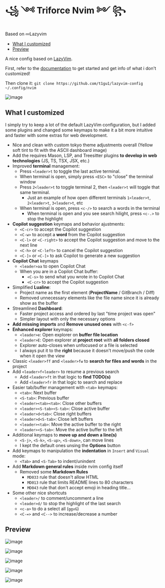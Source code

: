 # ꧁ ༺ Triforce Nvim ༻ ꧂

Based on 💤Lazyvim

<!--toc:start-->

- [What I customized](#what-i-customized)
- [Preview](#preview)
<!--toc:end-->

A nice config based on [LazyVim](https://github.com/LazyVim/LazyVim).

First, refer to the [documentation](https://lazyvim.github.io/installation) to get started and get info of what i don't customized!

Then clone it: `git clone https://github.com/t1gu1/lazyvim-config ~/.config/nvim`

![image](https://github.com/user-attachments/assets/7e0d4272-f623-47d3-8e36-441282080ae0)

## What I customized

I simply try to keep a lot of the default LazyVim configuration, but I added some plugins and changed some keymaps to make it a bit more intuitive and faster with some extras for web development.

- Nice and clean with custom tokyo theme adjustments overall (Yellow soft tint to fit with the ASCII dashboard image)
- Add the requires Mason, LSP, and Treesitter plugins **to develop in web technologies** (JS, TS, TSX, JSX, etc.)
- Improved **terminal** management:
  - Press `<leader>t` to toggle the last active terminal.
  - When terminal is open, simply press `<ESC>` to "close" the terminal window
  - Press `2<leader>t` to toggle terminal 2, then `<leader>t` will toggle that same terminal.
    - Just an example of how open different terminals `1<leader>t`, `2<leader>t`, `3<leader>t`, etc
  - When terminal is open, press `<c-/>` to search a words in the terminal
    - When terminal is open and you see search hilight, press `<c-.>` to stop the highlight
- **Copilot suggestion** keymaps and behavior ajustments:
  - `<C-cr>` to accept the Copilot suggestion
  - `<C-w>` to accept a **word** from the Copilot suggestion
  - `<C-l>` or `<C-right>` to accept the Copilot suggestion and move to the next line
  - `<C-h>` or `<C-left>` to cancel the Copilot suggestion
  - `<C-]>` or `<C-[>` to ask Copilot to generate a new suggestion
- **Copilot Chat** keymaps
  - `<leader>aa` to open Copilot Chat
  - When you are in a Copilot Chat buffer:
    - `<C-s>` to send what you wrote in to Copilot Chat
    - `<C-cr>` to accept the Copilot suggestion
- Simplified **Lualine**:
  - Project name as the first element (**ProjectName** / GitBranch / Diff)
  - Removed unnecessary elements like the file name since it is already show as the buffer
- Streamlined **Dashboard**:
  - Faster project access and ordered by last "time project was open"
  - Simpler layout with only the necessary options
- **Add missing imports** and **Remove unused ones** with `<c-f>`
- **Enhanced explorer** keymaps:
  - `<leader>e`: Open explorer on **buffer file location**
  - `<leader>E`: Open explorer at **project root** with **all folders closed**
  - Explorer auto-closes when unfocused or a file is selected
  - I always put it to the **right** because it doesn't move/push the code when it open the view
- Classic `<leader>ff` and `<leader>fw` to **search for files and words** in the project
- Add `<leader>f<leader>` to resume a previous search
  - Add `<leader>ft` in that logic to **find TODO(s)**
  - Add `<leader>fr` in that logic to search and replace
- Easier tab/buffer management with `<tab>` keymaps:
  - `<tab>`: Next buffer
  - `<S-tab>`: Previous buffer
  - `<leader><tab><tab>`: Close other buffers
  - `<leader><S-tab><S-tab>`: Close active buffer
  - `<leader>d<tab>`: Close right buffers
  - `<leader>d<S-tab>`: Close left buffers
  - `<leader><tab>`: Move the active buffer to the right
  - `<leader><S-tab>`: Move the active buffer to the left
- Additional keymaps to **move up and down a line(s)**
  - `<S-j>`, `<S-k>`, `<S-up>`, `<S-down>`, can move lines
  - I kept the default ones unsing the **Options** button
- Add keymaps to manipulation the **indentation** in `Insert` and `Visual` mode:
  - `<Tab>` and `<S-Tab>` to indent/unindent
- Add **Markdown general rules** inside nvim config itself
  - Removed some **Markdown Rules**
    - `MD033` rule that doesn't allow HTML
    - `MD013` rule that limits README lines to 80 characters
    - `MD043` rule that don't accept emoji in heading title...
- Some other nice shortcuts
  - `<leader>/` to comment/uncomment a line
  - `<leader>d/` to stop the highlight of the last search
  - `<c-a>` to do a select all (`ggvG`)
  - `<C-=>` and `<C-->` to increase/decrease a number

## Preview

![image](https://github.com/user-attachments/assets/8414cbb2-4f09-4486-908a-ec544209c5c3)

![image](https://github.com/user-attachments/assets/63f81dc2-45ea-4669-a973-53b717e3dd74)

![image](https://github.com/user-attachments/assets/5d0d8d28-ac58-44fe-a7fb-6abe5103aa36)

![image](https://github.com/user-attachments/assets/6cd7dfcc-d407-4621-b471-483927a9fa7c)

![image](https://github.com/user-attachments/assets/9a32d1fb-dd03-4b45-a924-43cb2c0996d8)
